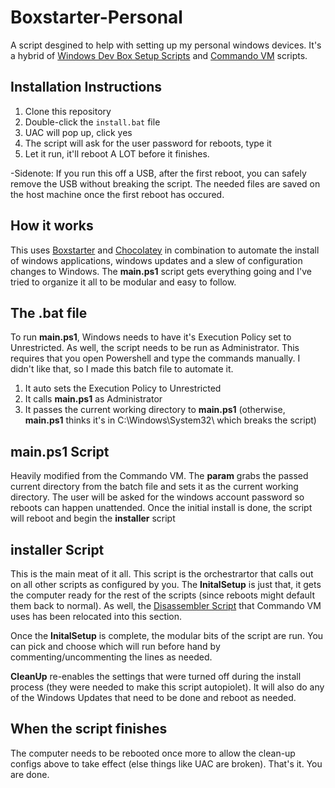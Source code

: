 # Boxstarter-Personal

A script desgined to help with setting up my personal windows devices. It's a hybrid of [Windows Dev Box Setup Scripts](https://github.com/Microsoft/windows-dev-box-setup-scripts/) and [Commando VM](https://github.com/fireeye/commando-vm/blob/master/README.md) scripts.

## Installation Instructions

1. Clone this repository
2. Double-click the `install.bat` file
3. UAC will pop up, click yes
4. The script will ask for the user password for reboots, type it
5. Let it run, it'll reboot A LOT before it finishes.

-Sidenote: If you run this off a USB, after the first reboot, you can safely remove the USB without breaking the script. The needed files are saved on the host machine once the first reboot has occured. 

## How it works

This uses [Boxstarter](https://boxstarter.org/) and [Chocolatey](https://chocolatey.org/) in combination to automate the install of windows applications, windows updates and a slew of configuration changes to Windows. The **main.ps1** script gets everything going and I've tried to organize it all to be modular and easy to follow.

## The **.bat** file

To run **main.ps1**, Windows needs to have it's Execution Policy set to Unrestricted. As well, the script needs to be run as Administrator. This requires that you open Powershell and type the commands manually. I didn't like that, so I made this batch file to automate it.

1. It auto sets the Execution Policy to Unrestricted
2. It calls **main.ps1** as Administrator
3. It passes the current working directory to **main.ps1** (otherwise, **main.ps1** thinks it's in C:\Windows\System32\ which breaks the script)

## **main.ps1** Script

Heavily modified from the Commando VM. The **param** grabs the passed current directory from the batch file and sets it as the current working directory. The user will be asked for the windows account password so reboots can happen unattended. Once the initial install is done, the script will reboot and begin the **installer** script

## **installer** Script

This is the main meat of it all. This script is the orchestrartor that calls out on all other scripts as configured by you. The **InitalSetup** is just that, it gets the computer ready for the rest of the scripts (since reboots might default them back to normal). As well, the [Disassembler Script](https://github.com/Disassembler0/Win10-Initial-Setup-Script) that Commando VM uses has been relocated into this section. 

Once the **InitalSetup** is complete, the modular bits of the script are run. You can pick and choose which will run before hand by commenting/uncommenting the lines as needed.

**CleanUp** re-enables the settings that were turned off during the install process (they were needed to make this script autopiolet). It will also do any of the Windows Updates that need to be done and reboot as needed. 

## When the script finishes 

The computer needs to be rebooted once more to allow the clean-up configs above to take effect (else things like UAC are broken). That's it. You are done.